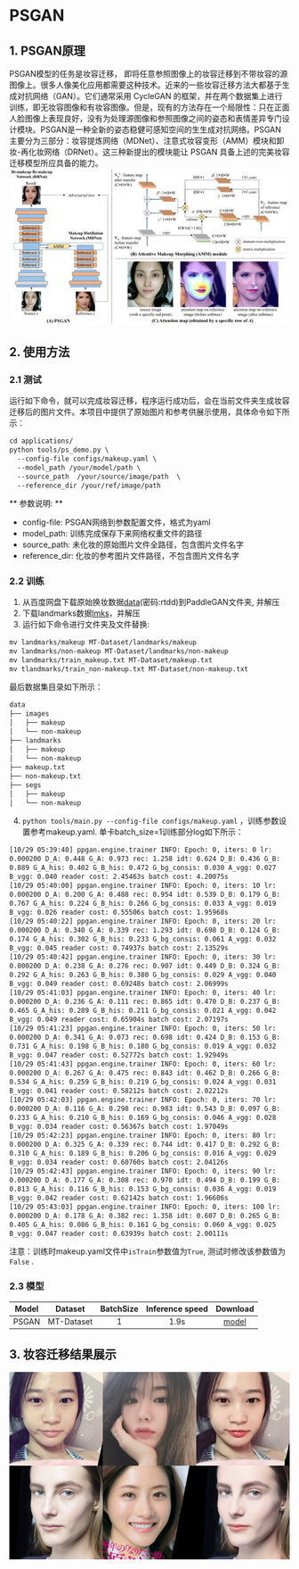 # PSGAN

## 1. PSGAN原理
PSGAN模型的任务是妆容迁移， 即将任意参照图像上的妆容迁移到不带妆容的源图像上。很多人像美化应用都需要这种技术。近来的一些妆容迁移方法大都基于生成对抗网络（GAN）。它们通常采用 CycleGAN 的框架，并在两个数据集上进行训练，即无妆容图像和有妆容图像。但是，现有的方法存在一个局限性：只在正面人脸图像上表现良好，没有为处理源图像和参照图像之间的姿态和表情差异专门设计模块。PSGAN是一种全新的姿态稳健可感知空间的生生成对抗网络。PSGAN 主要分为三部分：妆容提炼网络（MDNet）、注意式妆容变形（AMM）模块和卸妆-再化妆网络（DRNet）。这三种新提出的模块能让 PSGAN 具备上述的完美妆容迁移模型所应具备的能力。
![](../imgs/psgan_arc.png)

## 2. 使用方法
### 2.1 测试
运行如下命令，就可以完成妆容迁移，程序运行成功后，会在当前文件夹生成妆容迁移后的图片文件。本项目中提供了原始图片和参考供展示使用，具体命令如下所示：

```
cd applications/
python tools/ps_demo.py \  
  --config-file configs/makeup.yaml \
  --model_path /your/model/path \
  --source_path  /your/source/image/path  \
  --reference_dir /your/ref/image/path
```
** 参数说明: **
- config-file: PSGAN网络到参数配置文件，格式为yaml
- model_path: 训练完成保存下来网络权重文件的路径
- source_path: 未化妆的原始图片文件全路径，包含图片文件名字
- reference_dir: 化妆的参考图片文件路径，不包含图片文件名字

### 2.2 训练
1. 从百度网盘下载原始换妆数据[data](https://pan.baidu.com/s/1ZF-DN9PvbBteOSfQodWnyw)(密码:rtdd)到PaddleGAN文件夹, 并解压
2. 下载landmarks数据[lmks](https://paddlegan.bj.bcebos.com/landmarks.tar)，并解压
3. 运行如下命令进行文件夹及文件替换:
```
mv landmarks/makeup MT-Dataset/landmarks/makeup
mv landmarks/non-makeup MT-Dataset/landmarks/non-makeup
mv landmarks/train_makeup.txt MT-Dataset/makeup.txt
mv tlandmarks/train_non-makeup.txt MT-Dataset/non-makeup.txt
```

最后数据集目录如下所示：
```
data
├── images
│   ├── makeup
│   └── non-makeup
├── landmarks
│   ├── makeup
│   └── non-makeup
├── makeup.txt
├── non-makeup.txt
├── segs
│   ├── makeup
│   └── non-makeup
```

4. `python tools/main.py --config-file configs/makeup.yaml` ，训练参数设置参考makeup.yaml.
单卡batch_size=1训练部分log如下所示：
```
[10/29 05:39:40] ppgan.engine.trainer INFO: Epoch: 0, iters: 0 lr: 0.000200 D_A: 0.448 G_A: 0.973 rec: 1.258 idt: 0.624 D_B: 0.436 G_B: 0.889 G_A_his: 0.402 G_B_his: 0.472 G_bg_consis: 0.030 A_vgg: 0.027 B_vgg: 0.040 reader cost: 2.45463s batch cost: 4.20075s
[10/29 05:40:00] ppgan.engine.trainer INFO: Epoch: 0, iters: 10 lr: 0.000200 D_A: 0.200 G_A: 0.488 rec: 0.954 idt: 0.539 D_B: 0.179 G_B: 0.767 G_A_his: 0.224 G_B_his: 0.266 G_bg_consis: 0.033 A_vgg: 0.019 B_vgg: 0.026 reader cost: 0.55506s batch cost: 1.95968s
[10/29 05:40:22] ppgan.engine.trainer INFO: Epoch: 0, iters: 20 lr: 0.000200 D_A: 0.340 G_A: 0.339 rec: 1.293 idt: 0.698 D_B: 0.124 G_B: 0.174 G_A_his: 0.302 G_B_his: 0.233 G_bg_consis: 0.061 A_vgg: 0.032 B_vgg: 0.045 reader cost: 0.74937s batch cost: 2.13529s
[10/29 05:40:42] ppgan.engine.trainer INFO: Epoch: 0, iters: 30 lr: 0.000200 D_A: 0.238 G_A: 0.276 rec: 0.907 idt: 0.449 D_B: 0.324 G_B: 0.292 G_A_his: 0.263 G_B_his: 0.380 G_bg_consis: 0.029 A_vgg: 0.040 B_vgg: 0.049 reader cost: 0.69248s batch cost: 2.06999s
[10/29 05:41:03] ppgan.engine.trainer INFO: Epoch: 0, iters: 40 lr: 0.000200 D_A: 0.236 G_A: 0.111 rec: 0.865 idt: 0.470 D_B: 0.237 G_B: 0.465 G_A_his: 0.289 G_B_his: 0.211 G_bg_consis: 0.021 A_vgg: 0.042 B_vgg: 0.049 reader cost: 0.65904s batch cost: 2.07197s
[10/29 05:41:23] ppgan.engine.trainer INFO: Epoch: 0, iters: 50 lr: 0.000200 D_A: 0.341 G_A: 0.073 rec: 0.698 idt: 0.424 D_B: 0.153 G_B: 0.731 G_A_his: 0.198 G_B_his: 0.180 G_bg_consis: 0.019 A_vgg: 0.032 B_vgg: 0.047 reader cost: 0.52772s batch cost: 1.92949s
[10/29 05:41:43] ppgan.engine.trainer INFO: Epoch: 0, iters: 60 lr: 0.000200 D_A: 0.267 G_A: 0.475 rec: 0.843 idt: 0.462 D_B: 0.266 G_B: 0.534 G_A_his: 0.259 G_B_his: 0.219 G_bg_consis: 0.024 A_vgg: 0.031 B_vgg: 0.041 reader cost: 0.58212s batch cost: 2.02212s
[10/29 05:42:03] ppgan.engine.trainer INFO: Epoch: 0, iters: 70 lr: 0.000200 D_A: 0.116 G_A: 0.298 rec: 0.983 idt: 0.543 D_B: 0.097 G_B: 0.233 G_A_his: 0.210 G_B_his: 0.169 G_bg_consis: 0.046 A_vgg: 0.028 B_vgg: 0.034 reader cost: 0.56367s batch cost: 1.97049s
[10/29 05:42:23] ppgan.engine.trainer INFO: Epoch: 0, iters: 80 lr: 0.000200 D_A: 0.325 G_A: 0.339 rec: 0.744 idt: 0.417 D_B: 0.292 G_B: 0.310 G_A_his: 0.189 G_B_his: 0.206 G_bg_consis: 0.016 A_vgg: 0.029 B_vgg: 0.034 reader cost: 0.60760s batch cost: 2.04126s
[10/29 05:42:43] ppgan.engine.trainer INFO: Epoch: 0, iters: 90 lr: 0.000200 D_A: 0.177 G_A: 0.308 rec: 0.970 idt: 0.494 D_B: 0.199 G_B: 0.813 G_A_his: 0.116 G_B_his: 0.153 G_bg_consis: 0.036 A_vgg: 0.019 B_vgg: 0.042 reader cost: 0.62142s batch cost: 1.96606s
[10/29 05:43:03] ppgan.engine.trainer INFO: Epoch: 0, iters: 100 lr: 0.000200 D_A: 0.178 G_A: 0.382 rec: 1.358 idt: 0.607 D_B: 0.265 G_B: 0.405 G_A_his: 0.086 G_B_his: 0.161 G_bg_consis: 0.060 A_vgg: 0.025 B_vgg: 0.047 reader cost: 0.63939s batch cost: 2.00111s
```
注意：训练时makeup.yaml文件中`isTrain`参数值为`True`, 测试时修改该参数值为`False` .

### 2.3 模型
Model|Dataset|BatchSize|Inference speed|Download
---|:--:|:--:|:--:|:--:
PSGAN|MT-Dataset| 1 | 1.9s | [model]()

## 3. 妆容迁移结果展示
![](../imgs/makeup_shifter.png)
